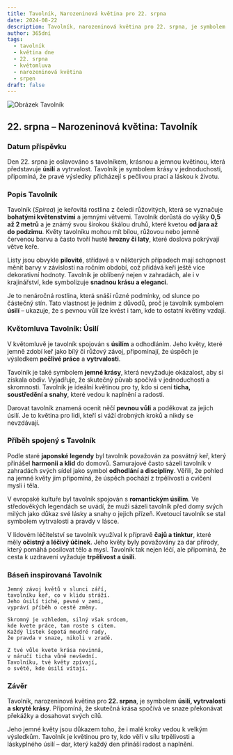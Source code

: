 ```yaml
---
title: Tavolník, Narozeninová květina pro 22. srpna
date: 2024-08-22
description: Tavolník, narozeninová květina pro 22. srpna, je symbolem Úsilí. Objevte její jedinečný význam, fascinující příběhy a poezii, která oslavuje její krásu.
author: 365dní
tags:
  - tavolník
  - květina dne
  - 22. srpna
  - květomluva
  - narozeninová květina
  - srpen
draft: false
---
```


![Obrázek Tavolník](https://cdn.pixabay.com/photo/2022/05/08/07/44/flowers-7181453_640.jpg#center)


## 22. srpna – Narozeninová květina: Tavolník

### Datum příspěvku

Den 22. srpna je oslavováno s tavolníkem, krásnou a jemnou květinou, která představuje **úsilí** a vytrvalost. Tavolník je symbolem krásy v jednoduchosti, připomíná, že pravé výsledky přicházejí s pečlivou prací a láskou k životu.

### Popis Tavolník

Tavolník (_Spirea_) je keřovitá rostlina z čeledi růžovitých, která se vyznačuje **bohatými květenstvími** a jemnými větvemi. Tavolník dorůstá do výšky **0,5 až 2 metrů** a je známý svou širokou škálou druhů, které kvetou **od jara až do podzimu**. Květy tavolníku mohou mít bílou, růžovou nebo jemně červenou barvu a často tvoří husté **hrozny či laty**, které doslova pokrývají větve keře.

Listy jsou obvykle **pilovité**, střídavé a v některých případech mají schopnost měnit barvy v závislosti na ročním období, což přidává keři ještě více dekorativní hodnoty. Tavolník je oblíbený nejen v zahradách, ale i v krajinářství, kde symbolizuje **snadnou krásu a eleganci**.

Je to nenáročná rostlina, která snáší různé podmínky, od slunce po částečný stín. Tato vlastnost je jedním z důvodů, proč je tavolník symbolem **úsilí** – ukazuje, že s pevnou vůlí lze kvést i tam, kde to ostatní květiny vzdají.

### Květomluva Tavolník: Úsilí

V květomluvě je tavolník spojován s **úsilím** a odhodláním. Jeho květy, které jemně zdobí keř jako bílý či růžový závoj, připomínají, že úspěch je výsledkem **pečlivé práce** a **vytrvalosti**.

Tavolník je také symbolem **jemné krásy**, která nevyžaduje okázalost, aby si získala obdiv. Vyjadřuje, že skutečný půvab spočívá v jednoduchosti a skromnosti. Tavolník je ideální květinou pro ty, kdo si cení **ticha, soustředění a snahy**, které vedou k naplnění a radosti.

Darovat tavolník znamená ocenit něčí **pevnou vůli** a poděkovat za jejich úsilí. Je to květina pro lidi, kteří si váží drobných kroků a nikdy se nevzdávají.

### Příběh spojený s Tavolník

Podle staré **japonské legendy** byl tavolník považován za posvátný keř, který přinášel **harmonii a klid** do domovů. Samurajové často sázeli tavolník v zahradách svých sídel jako symbol **odhodlání a disciplíny**. Věřili, že pohled na jemné květy jim připomíná, že úspěch pochází z trpělivosti a cvičení mysli i těla.

V evropské kultuře byl tavolník spojován s **romantickým úsilím**. Ve středověkých legendách se uvádí, že muži sázeli tavolník před domy svých milých jako důkaz své lásky a snahy o jejich přízeň. Kvetoucí tavolník se stal symbolem vytrvalosti a pravdy v lásce.

V lidovém léčitelství se tavolník využíval k přípravě **čajů a tinktur**, které měly **očistný a léčivý účinek**. Jeho květy byly považovány za dar přírody, který pomáhá posilovat tělo a mysl. Tavolník tak nejen léčí, ale připomíná, že cesta k uzdravení vyžaduje **trpělivost a úsilí**.

### Báseň inspirovaná Tavolník

```
Jemný závoj květů v slunci září,  
tavolníku keř, co v klidu stráží.  
Jeho úsilí tiché, pevné v zemi,  
vypráví příběh o cestě změny.  

Skromný je vzhledem, silný však srdcem,  
kde kvete práce, tam roste s citem.  
Každý lístek šepotá moudré rady,  
že pravda v snaze, nikoli v zradě.  

Z tvé vůle kvete krása nevinná,  
v náručí ticha vůně nevšední.  
Tavolníku, tvé květy zpívají,  
o světě, kde úsilí vítají.  
```

### Závěr

Tavolník, narozeninová květina pro **22. srpna**, je symbolem **úsilí, vytrvalosti a skryté krásy**. Připomíná, že skutečná krása spočívá ve snaze překonávat překážky a dosahovat svých cílů.

Jeho jemné květy jsou důkazem toho, že i malé kroky vedou k velkým výsledkům. Tavolník je květinou pro ty, kdo věří v sílu trpělivosti a láskyplného úsilí – dar, který každý den přináší radost a naplnění.